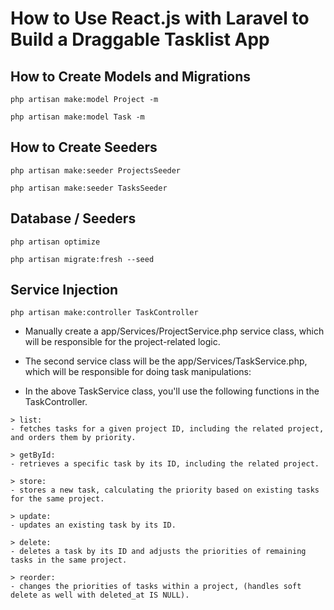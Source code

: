  # How to Use React.js with Laravel to Build a Draggable Tasklist App

 ## How to Create Models and Migrations
 ```
php artisan make:model Project -m

php artisan make:model Task -m
 ```

## How to Create Seeders

```
php artisan make:seeder ProjectsSeeder

php artisan make:seeder TasksSeeder
```


## Database / Seeders
```
php artisan optimize

php artisan migrate:fresh --seed
```

## Service Injection

```
php artisan make:controller TaskController

```

- Manually create a app/Services/ProjectService.php service class, which will be responsible for the project-related logic.

- The second service class will be the app/Services/TaskService.php, which will be responsible for doing task manipulations:

- In the above TaskService class, you'll use the following functions in the TaskController.
```
> list: 
- fetches tasks for a given project ID, including the related project, and orders them by priority.

> getById: 
- retrieves a specific task by its ID, including the related project.

> store: 
- stores a new task, calculating the priority based on existing tasks for the same project.

> update: 
- updates an existing task by its ID.

> delete: 
- deletes a task by its ID and adjusts the priorities of remaining tasks in the same project.

> reorder: 
- changes the priorities of tasks within a project, (handles soft delete as well with deleted_at IS NULL).
```
